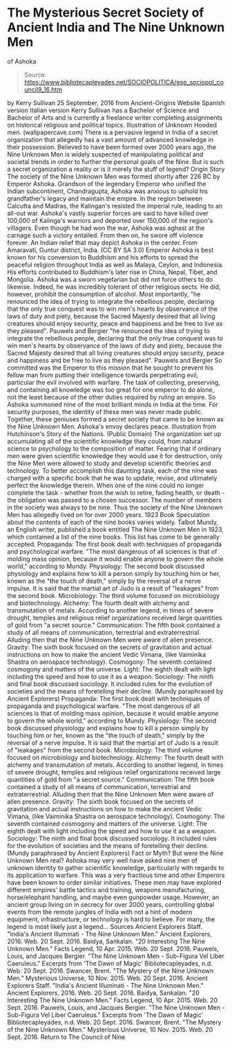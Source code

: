 # The Mysterious Secret Society of Ancient India and The Nine Unknown Men 
of Ashoka

> Source: https://www.bibliotecapleyades.net/SOCIOPOLITICA/esp_sociopol_council9_16.htm

by Kerry Sullivan 25 September, 2016
from Ancient-Origins Website
Spanish version
Italian version
Kerry Sullivan has a Bachelor of Science and Bachelor of Arts and is currently a freelance writer completing assignments on historical religious and political topics.
Illustration of Unknown Hooded men.
(wallpapercave.com)
There is a pervasive legend in India of a secret organization that allegedly has a vast amount of advanced knowledge in their possession.
Believed to have been formed over 2000 years ago, the Nine Unknown Men is widely suspected of manipulating political and societal trends in order to further the personal goals of the Nine.
But is such a secret organization a reality or is it merely the stuff of legend?
Origin Story The society of the Nine Unknown Men was formed shortly after 226 BC by Emperor Ashoka.
Grandson of the legendary Emperor who unified the Indian subcontinent, Chandragupta, Ashoka was anxious to uphold his grandfather's legacy and maintain the empire.
In the region between Calcutta and Madras, the Kalingan's resisted the imperial rule, leading to an all-out war. Ashoka's vastly superior forces are said to have killed over 100,000 of Kalinga's warriors and deported over 150,000 of the region's villagers.
Even though he had won the war, Ashoka was aghast at the carnage such a victory entailed.
From then on, he swore off violence forever.
An Indian relief that may depict
Ashoka in the center.
From Amaravati, Guntur district, India.
(CC BY SA 3.0)
Emperor Ashoka is best known for his conversion to Buddhism and his efforts to spread the peaceful religion throughout India as well as Malaya, Ceylon, and Indonesia.
His efforts contributed to Buddhism's later rise in China, Nepal, Tibet, and Mongolia. Ashoka was a sworn vegetarian but did not force others to do likewise. Indeed, he was incredibly tolerant of other religious sects.
He did, however, prohibit the consumption of alcohol. Most importantly,
"he renounced the idea of trying to integrate the rebellious people, declaring that the only true conquest was to win men's hearts by observance of the laws of duty and piety, because the Sacred Majesty desired that all living creatures should enjoy security, peace and happiness and be free to live as they pleased". Pauwels and Bergier
"he renounced the idea of trying to integrate the rebellious people, declaring that the only true conquest was to win men's hearts by observance of the laws of duty and piety, because the Sacred Majesty desired that all living creatures should enjoy security, peace and happiness and be free to live as they pleased".
Pauwels and Bergier
So committed was the Emperor to this mission that he sought to prevent his fellow man from putting their intelligence towards perpetrating evil, particular the evil involved with warfare.
The task of collecting, preserving, and containing all knowledge was too great for one emperor to do alone, not the least because of the other duties required by ruling an empire.
So Ashoka summoned nine of the most brilliant minds in India at the time. For security purposes, the identity of these men was never made public.
Together, these geniuses formed a secret society that came to be known as the Nine Unknown Men.
Ashoka's envoy declares peace.
Illustration from Hutchinson's Story of the Nations.
(Public Domain)
The organization set up accumulating all of the scientific knowledge they could, from natural science to psychology to the composition of matter.
Fearing that if ordinary men were given scientific knowledge they would use it for destruction, only the Nine Men were allowed to study and develop scientific theories and technology.
To better accomplish this daunting task, each of the nine was charged with a specific book that he was to update, revise, and ultimately perfect the knowledge therein.
When one of the nine could no longer complete the task - whether from the wish to retire, fading health, or death - the obligation was passed to a chosen successor.
The number of members in the society was always to be nine.
Thus the society of the Nine Unknown Men has allegedly lived on for over 2000 years.
1923 Book Speculation about the contents of each of the nine books varies widely.
Talbot Mundy, an English writer, published a book entitled The Nine Unknown Men in 1923, which contained a list of the nine books.
This list has come to be generally accepted.
Propaganda: The first book dealt with techniques of propaganda and psychological warfare. "The most dangerous of all sciences is that of molding mass opinion, because it would enable anyone to govern the whole world," according to Mundy. Physiology: The second book discussed physiology and explains how to kill a person simply by touching him or her, known as the "the touch of death," simply by the reversal of a nerve impulse. It is said that the martial art of Judo is a result of "leakages" from the second book. Microbiology: The third volume focused on microbiology and biotechnology. Alchemy: The fourth dealt with alchemy and transmutation of metals. According to another legend, in times of severe drought, temples and religious relief organizations received large quantities of gold from "a secret source." Communication: The fifth book contained a study of all means of communication, terrestrial and extraterrestrial. Alluding then that the Nine Unknown Men were aware of alien presence. Gravity: The sixth book focused on the secrets of gravitation and actual instructions on how to make the ancient Vedic Vimana, (like Vaiminika Shastra on aerospace technology). Cosmogony: The seventh contained cosmogony and matters of the universe. Light: The eighth dealt with light including the speed and how to use it as a weapon. Sociology: The ninth and final book discussed sociology. It included rules for the evolution of societies and the means of foretelling their decline. (Mundy paraphrased by Ancient Explorers)
Propaganda: The first book dealt with techniques of propaganda and psychological warfare. "The most dangerous of all sciences is that of molding mass opinion, because it would enable anyone to govern the whole world," according to Mundy.
Physiology: The second book discussed physiology and explains how to kill a person simply by touching him or her, known as the "the touch of death," simply by the reversal of a nerve impulse. It is said that the martial art of Judo is a result of "leakages" from the second book.
Microbiology: The third volume focused on microbiology and biotechnology.
Alchemy: The fourth dealt with alchemy and transmutation of metals. According to another legend, in times of severe drought, temples and religious relief organizations received large quantities of gold from "a secret source."
Communication: The fifth book contained a study of all means of communication, terrestrial and extraterrestrial. Alluding then that the Nine Unknown Men were aware of alien presence.
Gravity: The sixth book focused on the secrets of gravitation and actual instructions on how to make the ancient Vedic Vimana, (like Vaiminika Shastra on aerospace technology).
Cosmogony: The seventh contained cosmogony and matters of the universe.
Light: The eighth dealt with light including the speed and how to use it as a weapon.
Sociology: The ninth and final book discussed sociology. It included rules for the evolution of societies and the means of foretelling their decline.
(Mundy paraphrased by Ancient Explorers)
Fact or Myth?
But were the Nine Unknown Men real?
Ashoka may very well have asked nine men of unknown identity to gather scientific knowledge, particularly with regards to its application to warfare. This was a very fractious time and other Emperors have been known to order similar initiatives.
These men may have explored different empires' battle tactics and training, weapons manufacturing, horse/elephant handling, and maybe even gunpowder usage.
However, an ancient group living on in secrecy for over 2000 years, controlling global events from the remote jungles of India with not a hint of modern equipment, infrastructure, or technology is hard to believe.
For many, the legend is most likely just a legend...
Sources
Ancient Explorers Staff. "India's Ancient Illuminati - The Nine Unknown Men." Ancient Explorers, 2016. Web. 20 Sept. 2016. Baidya, Sankalan. "20 Interesting The Nine Unknown Men." Facts Legend, 10 Apr. 2015. Web. 20 Sept. 2016. Pauwels, Louis, and Jacques Bergier. "The Nine Unknown Men - Sub-Figura Vel Liber Caeruleus." Excerpts from 'The Dawn of Magic' Bibliotecapleyades, n.d. Web. 20 Sept. 2016. Swancer, Brent. "The Mystery of the Nine Unknown Men." Mysterious Universe, 10 Nov. 2015. Web. 20 Sept. 2016.
Ancient Explorers Staff. "India's Ancient Illuminati - The Nine Unknown Men." Ancient Explorers, 2016. Web. 20 Sept. 2016.
Baidya, Sankalan. "20 Interesting The Nine Unknown Men." Facts Legend, 10 Apr. 2015. Web. 20 Sept. 2016.
Pauwels, Louis, and Jacques Bergier. "The Nine Unknown Men - Sub-Figura Vel Liber Caeruleus." Excerpts from 'The Dawn of Magic' Bibliotecapleyades, n.d. Web. 20 Sept. 2016.
Swancer, Brent. "The Mystery of the Nine Unknown Men." Mysterious Universe, 10 Nov. 2015. Web. 20 Sept. 2016.
Return to The Council of Nine
